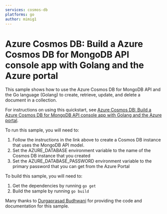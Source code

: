 ```yaml
---
services: cosmos-db
platforms: go
author: mimig1
---
```


# Azure Cosmos DB: Build a Azure Cosmos DB for MongoDB API console app with Golang and the Azure portal

This sample shows how to use the Azure Cosmos DB for MongoDB API and the Go language (Golang) to create, retrieve, update, and delete a document in a collection. 

For instructions on using this quickstart, see [Azure Cosmos DB: Build a Azure Cosmos DB for MongoDB API console app with Golang and the Azure portal](https://docs.microsoft.com/en-us/azure/cosmos-db/create-mongodb-golang).

To run this sample, you will need to:

1. Follow the instructions in the link above to create a Cosmos DB
instance that uses the MongoDB API model. 
1. Set the AZURE_DATABASE environment variable to the name of the 
Cosmos DB instance that you created
1. Set the AZURE_DATABASE_PASSWORD environment variable to the 
primary password that you can get from the Azure Portal

To build this sample, you will need to:

1. Get the dependencies by running `go get`
1. Build the sample by running `go build`

Many thanks to [Durgaprasad Budhwani](https://medium.com/@durgaprasadbudhwani) for providing the code and documentation for this sample.
